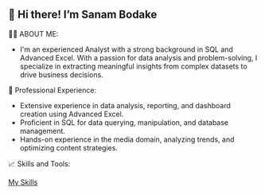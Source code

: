 ## 👋 Hi there! I’m Sanam Bodake

<!--
**SanamBodake/SanamBodake** is a ✨ _special_ ✨ repository because its `README.md` (this file) appears on your GitHub profile.

Here are some ideas to get you started: -->
🤵‍♀️ ABOUT ME:
- I'm an experienced Analyst with a strong background in SQL and Advanced Excel. With a passion for data analysis and problem-solving, I specialize in extracting meaningful insights from complex datasets to drive business decisions.

💼 Professional Experience:
- Extensive experience in data analysis, reporting, and dashboard creation using Advanced Excel.
- Proficient in SQL for data querying, manipulation, and database management.
- Hands-on experience in the media domain, analyzing trends, and optimizing content strategies.

📈 Skills and Tools:

[My Skills](https://go-skill-icons.vercel.app/api/icons?i=excel,python,yew&titles=true)



